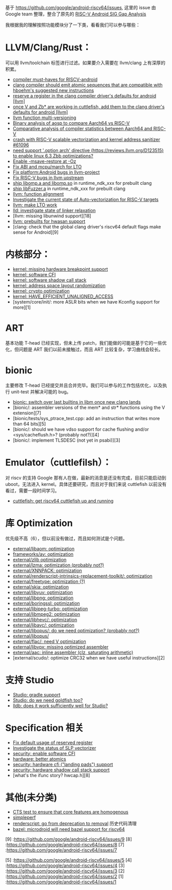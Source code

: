 基于 <https://github.com/google/android-riscv64/issues>, 这里的 issue 由 Google team 整理，整合了原先的
[RISC-V Android SIG Gap Analysis](https://docs.google.com/spreadsheets/d/1HifwLJCBeLxgtXo-D1O1POlsBlybRokCmAj3yljq9NM/edit#gid=0)

我根据我的理解按照功能模块分了一下类，看看我们可以参与哪些：

# LLVM/Clang/Rust：

可以用 llvm/toolchain 标签进行过滤。如果要介入需要在 llvm/clang 上有深厚的积累。

- [compiler must-haves for RISCV-android][81]
- [clang compiler should emit atomic sequences that are compatible with hboehm's suggested new instructions][73]
- [reserve a register in the clang compiler driver's defaults for android [llvm]][72]
- [once V and Zb* are working in cuttlefish, add them to the clang driver's defaults for android [llvm]][71]
- [llvm function multi-versioning][69]
- [Binary analysis of aosp to compare Aarch64 vs RISC-V][68]
- [Comparative analysis of compiler statistics between Aarch64 and RISC-V][67]
- [crash with RISC-V scalable vectorization and kernel address sanitizer #61096][64]
- [need support '.option arch' directive (https://reviews.llvm.org/D123515) to enable linux 6.3 Zbb optimizations?][63]
- [Enable -msave-restore at -Oz][62]
- [Fix ABI and mcpu/march for LTO][61]
- [Fix platform:Android bugs in llvm-project][58]
- [Fix RISC-V bugs in llvm upstream][57]
- [ship libomp.a and libomp.so][51] in runtime_ndk_xxx for prebuilt clang
- [ship libFuzzer.a][50] in runtime_ndk_xxx for prebuilt clang
- [llvm: function alignment][46]
- [Investigate the current state of Auto-vectorization for RISC-V targets][23]
- [llvm: make LTO work ][22]
- [lld: investigate state of linker relaxation][20]
- [llvm: missing libunwind support][18]
- [llvm: prebuilts for hwasan support][16]
- [clang: check that the global clang driver's riscv64 default flags make sense for Android][9]

# 内核部分：
- [kernel: missing hardware breakpoint support][75]
- [kernel: software CFI][56]
- [kernel: software shadow call stack][55]
- [kernel: address space layout randomization][54]
- [kernel: crypto optimization][53]
- [kernel: HAVE_EFFICIENT_UNALIGNED_ACCESS][27]
- [system/core/init/: more ASLR bits when we have Kconfig support for more][1]


# ART

基本功能 T-head 已经实现，但未上传 patch，我们能做的可能是基于它的一些优化，但问题是 ART 我们以前未接触过，而且 ART 比较复杂，学习曲线会较长。

# bionic

主要修改 T-head 已经提交并且合并完毕。我们可以参与的工作包括优化，以及执行 unit-test 并解决可能的 bug。

- [bionic: switch over last builtins in libm once new clang lands][11]
- [bionic/: assembler versions of the mem* and str* functions using the V extension][7]
- [bionic/tests/sys_ptrace_test.cpp: add an instruction that writes more than 64 bits][5]
- [bionic/: should we have vdso support for cache flushing and/or <sys/cacheflush.h>? (probably not?)][4]
- [bionic/: implement TLSDESC (not yet in psabi)][3]

# Emulator（cuttlefilsh）：

对 riscv 的支持 Google 那有人在做，最新的消息是还没有完成，目前只能启动到 uboot，无法进入 kernel。具体还要研究，而且对于我们来说 cuttlefish 以前没有看过，需要一段时间学习。

- [cuttlefish: get riscv64 cuttlefish up and running][25]


# 库 Optimization

优先级不高（6），但以前没有做过，而且如何测试是个问题。

- [external/libaom: optimization][66]
- [frameworks/av: optimization][59]
- [external/zlib optimization][49]
- [external/lzma: optimization (probably not?)][43]
- [external/XNNPACK: optimization][42]
- [external/renderscript-intrinsics-replacement-toolkit/: optimization][41]
- [external/freetype: optimization (?)][40]
- [external/skia: optimization][39]
- [external/libyuv: optimization][38]
- [external/libpng: optimization][37]
- [external/boringssl: optimization][36]
- [external/libjpeg-turbo: optimization][35]
- [external/libmpeg2: optimization][34]
- [external/libhevc/: optimization][33]
- [external/libavc/: optimization][32]
- [external/libopus/: do we need optimization? (probably not?)][31]
- [external/libopus/][30]
- [external/flac/: need V optimization][29]
- [external/libvpx: missing optimized assembler][17]
- [external/aac: inline assembler (clz, saturating arithmetic)][13]
- [external/scudo/: optimize CRC32 when we have useful instructions][2]

# 支持 Studio

- [Studio: gradle support][28]
- [Studio: do we need goldfish too?][26]
- [lldb: does it work sufficiently well for Studio?][21]

# Specification 相关

- [Fix default usage of reserved register][78]
- [Investigate the status of SLP vectorizer][60]
- [security: enable software CFI][45]
- [hardware: better atomics][44]
- [security: hardware cfi ("landing pads") support][15]
- [security: hardware shadow call stack support][14]
- [what's the ifunc story? hwcap.h][8]


# 其他(未分类)

- [CTS test to ensure that core features are homogenous][70]
- [simpleperf][48]
- [renderscript: go from deprecation to removal][24] 历史代码清理
- [bazel: microdroid will need bazel support for riscv64][10]


[81]:https://github.com/google/android-riscv64/issues/81
[78]:https://github.com/google/android-riscv64/issues/78
[75]:https://github.com/google/android-riscv64/issues/75
[73]:https://github.com/google/android-riscv64/issues/73
[72]:https://github.com/google/android-riscv64/issues/72
[71]:https://github.com/google/android-riscv64/issues/71
[70]:https://github.com/google/android-riscv64/issues/70
[69]:https://github.com/google/android-riscv64/issues/69
[68]:https://github.com/google/android-riscv64/issues/68
[67]:https://github.com/google/android-riscv64/issues/67
[66]:https://github.com/google/android-riscv64/issues/66
[64]:https://github.com/google/android-riscv64/issues/64
[63]:https://github.com/google/android-riscv64/issues/63
[62]:https://github.com/google/android-riscv64/issues/62
[61]:https://github.com/google/android-riscv64/issues/61
[60]:https://github.com/google/android-riscv64/issues/60
[59]:https://github.com/google/android-riscv64/issues/59
[58]:https://github.com/google/android-riscv64/issues/58
[57]:https://github.com/google/android-riscv64/issues/57
[56]:https://github.com/google/android-riscv64/issues/56
[55]:https://github.com/google/android-riscv64/issues/55
[54]:https://github.com/google/android-riscv64/issues/54
[53]:https://github.com/google/android-riscv64/issues/53

[51]:https://github.com/google/android-riscv64/issues/51
[50]:https://github.com/google/android-riscv64/issues/50
[49]:https://github.com/google/android-riscv64/issues/49
[48]:https://github.com/google/android-riscv64/issues/48

[46]:https://github.com/google/android-riscv64/issues/46
[45]:https://github.com/google/android-riscv64/issues/45
[44]:https://github.com/google/android-riscv64/issues/44
[43]:https://github.com/google/android-riscv64/issues/43
[42]:https://github.com/google/android-riscv64/issues/42
[41]:https://github.com/google/android-riscv64/issues/41
[40]:https://github.com/google/android-riscv64/issues/40
[39]:https://github.com/google/android-riscv64/issues/39
[38]:https://github.com/google/android-riscv64/issues/38
[37]:https://github.com/google/android-riscv64/issues/37
[36]:https://github.com/google/android-riscv64/issues/36
[35]:https://github.com/google/android-riscv64/issues/35
[34]:https://github.com/google/android-riscv64/issues/34
[33]:https://github.com/google/android-riscv64/issues/33
[32]:https://github.com/google/android-riscv64/issues/32
[31]:https://github.com/google/android-riscv64/issues/31
[30]:https://github.com/google/android-riscv64/issues/30
[29]:https://github.com/google/android-riscv64/issues/29
[28]:https://github.com/google/android-riscv64/issues/28
[27]:https://github.com/google/android-riscv64/issues/27
[26]:https://github.com/google/android-riscv64/issues/26
[25]:https://github.com/google/android-riscv64/issues/25
[24]:https://github.com/google/android-riscv64/issues/24
[23]:https://github.com/google/android-riscv64/issues/23
[22]:https://github.com/google/android-riscv64/issues/22
[21]:https://github.com/google/android-riscv64/issues/21
[20]:https://github.com/google/android-riscv64/issues/20

[17]:https://github.com/google/android-riscv64/issues/17
[16]:https://github.com/google/android-riscv64/issues/16
[15]:https://github.com/google/android-riscv64/issues/15
[14]:https://github.com/google/android-riscv64/issues/14
[13]:https://github.com/google/android-riscv64/issues/13

[11]:https://github.com/google/android-riscv64/issues/11
[10]:https://github.com/google/android-riscv64/issues/10
[9] :https://github.com/google/android-riscv64/issues/9
[8] :https://github.com/google/android-riscv64/issues/8
[7] :https://github.com/google/android-riscv64/issues/7

[5] :https://github.com/google/android-riscv64/issues/5
[4] :https://github.com/google/android-riscv64/issues/4
[3] :https://github.com/google/android-riscv64/issues/3
[2] :https://github.com/google/android-riscv64/issues/2
[1] :https://github.com/google/android-riscv64/issues/1